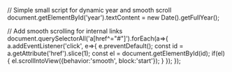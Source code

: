 // Simple small script for dynamic year and smooth scroll
document.getElementById('year').textContent = new Date().getFullYear();

// Add smooth scrolling for internal links
document.querySelectorAll('a[href^="#"]').forEach(a=>{
  a.addEventListener('click', e=>{
    e.preventDefault();
    const id = a.getAttribute('href').slice(1);
    const el = document.getElementById(id);
    if(el){
      el.scrollIntoView({behavior:'smooth', block:'start'});
    }
  });
});
